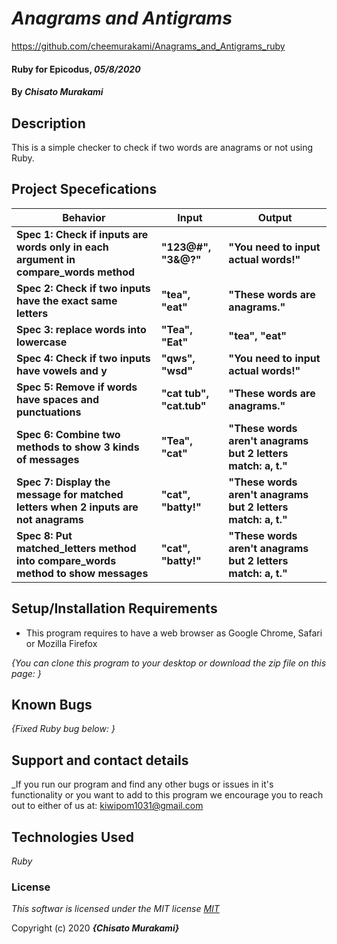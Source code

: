 # _Anagrams and Antigrams_

https://github.com/cheemurakami/Anagrams_and_Antigrams_ruby

#### Ruby for Epicodus, _05/8/2020_

#### By _**Chisato Murakami**_

## Description
This is a simple checker to check if two words are anagrams or not using Ruby.

## Project Specefications

|  Behavior                 |  Input  | Output
|---------------------------|---------|-------
| **Spec 1: Check if inputs are words only in each argument in compare_words method**| **"123@#", "3&@?"**| **"You need to input actual words!"**
| **Spec 2: Check if two inputs have the exact same letters**| **"tea", "eat"** | **"These words are anagrams."**
| **Spec 3: replace words into lowercase**| **"Tea", "Eat"** | **"tea", "eat"**
| **Spec 4: Check if two inputs have vowels and y** | **"qws", "wsd"**| **"You need to input actual words!"**
| **Spec 5: Remove if words have spaces and punctuations** | **"cat tub", "cat.tub"** |**"These words are anagrams."**
| **Spec 6: Combine two methods to show 3 kinds of messages** | **"Tea", "cat"** |**"These words aren't anagrams but 2 letters match: a, t."**
| **Spec 7: Display the message for matched letters when 2 inputs are not anagrams** | **"cat", "batty!"** |**"These words aren't anagrams but 2 letters match: a, t."**
| **Spec 8: Put matched_letters method into compare_words method to show messages** | **"cat", "batty!"** |**"These words aren't anagrams but 2 letters match: a, t."**


## Setup/Installation Requirements

* This program requires to have a web browser as Google Chrome, Safari or Mozilla Firefox

_{You can clone this program to your desktop or download the zip file on this page: }_

## Known Bugs

_{Fixed Ruby bug below:
  }_

## Support and contact details

_If you run our program and find any other bugs or issues in it's functionality or you want to add to this program we encourage you to reach out to either of us at: kiwipom1031@gmail.com

## Technologies Used

_Ruby_

### License

*This softwar is licensed under the MIT license [MIT](https://en.wikipedia.org/wiki/MIT_License)*

Copyright (c) 2020 **_{Chisato Murakami}_**
